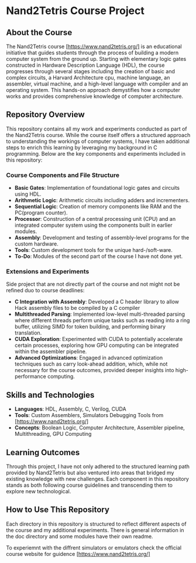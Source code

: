 # Nand2Tetris Course Project

## About the Course

The Nand2Tetris course [https://www.nand2tetris.org/] is an educational initiative that guides students through the process of building a modern computer system from the ground up. Starting with elementary logic gates constructed in Hardware Description Language (HDL), the course progresses through several stages including the creation of basic and complex circuits, a Harvard Architecture cpu, machine language, an assembler, virtual machine, and a high-level language with compiler and an operating system. This hands-on approach demystifies how a computer works and provides comprehensive knowledge of computer architecture.

## Repository Overview

This repository contains all my work and experiments conducted as part of the Nand2Tetris course. While the course itself offers a structured approach to understanding the workings of computer systems, I have taken additional steps to enrich this learning by leveraging my background in C programming. Below are the key components and experiments included in this repository:

### Course Components and File Structure

- **Basic Gates**: Implementation of foundational logic gates and circuits using HDL.
- **Arithmetic Logic**: Arithmetic circuits including adders and incrementers.
- **Sequential Logic**: Creation of memory components like RAM and the PC(program counter).
- **Processor**: Construction of a central processing unit (CPU) and an integrated computer system using the components built in earlier modules.
- **Assembly**: Development and testing of assembly-level programs for the custom hardware.
- **Tools**: Custom development tools for the unique hard-/soft-ware.
- **To-Do**: Modules of the second part of the course I have not done yet.

### Extensions and Experiments
Side project that are not directly part of the course and not might not be refined duo to course deadlines:
- **C Integration with Assembly**: Developed a C header library to allow Hack assembly files to be compiled by a C compiler
- **Multithreaded Parsing**: Implemented low-level multi-threaded parsing where different threads perform unique tasks such as reading into a ring buffer, utilizing SIMD for token building, and performing binary translation.
- **CUDA Exploration**: Experimented with CUDA to potentially accelerate certain processes, exploring how GPU computing can be integrated within the assembler pipeline.
- **Advanced Optimizations**: Engaged in advanced optimization techniques such as carry look-ahead addition, which, while not necessary for the course outcomes, provided deeper insights into high-performance computing.


## Skills and Technologies

- **Languages**: HDL, Assembly, C, Verilog, CUDA
- **Tools**: Custom Assemblers, Simulators Debugging Tools from [https://www.nand2tetris.org/]
- **Concepts**: Boolean Logic, Computer Architecture, Assembler pipeline, Multithreading, GPU Computing

## Learning Outcomes

Through this project, I have not only adhered to the structured learning path provided by Nand2Tetris but also ventured into areas that bridged my existing knowledge with new challenges. Each component in this repository stands as both following course guidelines and transcending them to explore new technological.

## How to Use This Repository

Each directory in this repository is structured to reflect different aspects of the course and my additional experiments. There is general information in the doc directory and some modules have their own readme.

To experiemnt with the diffrent simulators or emulators check the official course website for guidence [https://www.nand2tetris.org/]
